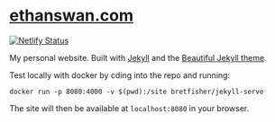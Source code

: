 # [ethanswan.com](https://ethanswan.com)

[![Netlify Status](https://api.netlify.com/api/v1/badges/5c5270e1-d609-4a19-9798-43c634a951e2/deploy-status)](https://app.netlify.com/sites/ethanswan/deploys)

My personal website. Built with [Jekyll](https://jekyllrb.com) and the [Beautiful Jekyll theme](https://github.com/daattali/beautiful-jekyll).

Test locally with docker by cding into the repo and running:
```
docker run -p 8080:4000 -v $(pwd):/site bretfisher/jekyll-serve
```

The site will then be available at `localhost:8080` in your browser.
